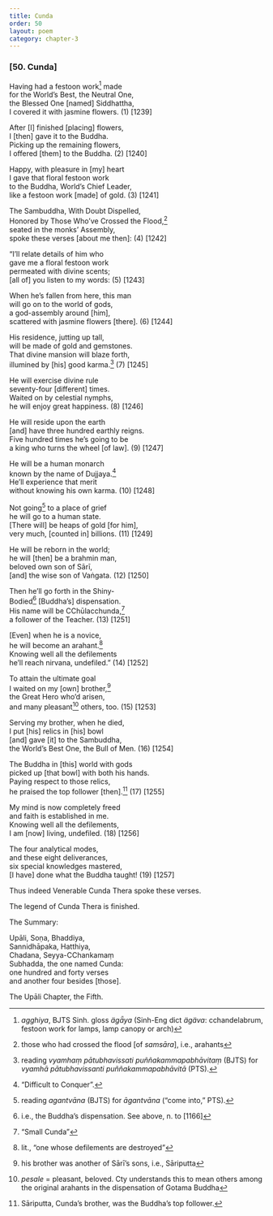 ```yaml
---
title: Cunda
order: 50
layout: poem
category: chapter-3
---
```


### \[50. Cunda\]

Having had a festoon work[^1] made  
for the World’s Best, the Neutral One,  
the Blessed One \[named\] Siddhattha,  
I covered it with jasmine flowers. (1) \[1239\]

After \[I\] finished \[placing\] flowers,  
I \[then\] gave it to the Buddha.  
Picking up the remaining flowers,  
I offered \[them\] to the Buddha. (2) \[1240\]

Happy, with pleasure in \[my\] heart  
I gave that floral festoon work  
to the Buddha, World’s Chief Leader,  
like a festoon work \[made\] of gold. (3) \[1241\]

The Sambuddha, With Doubt Dispelled,  
Honored by Those Who’ve Crossed the Flood,[^2]  
seated in the monks’ Assembly,  
spoke these verses \[about me then\]: (4) \[1242\]

“I’ll relate details of him who  
gave me a floral festoon work  
permeated with divine scents;  
\[all of\] you listen to my words: (5) \[1243\]

When he’s fallen from here, this man  
will go on to the world of gods,  
a god-assembly around \[him\],  
scattered with jasmine flowers \[there\]. (6) \[1244\]

His residence, jutting up tall,  
will be made of gold and gemstones.  
That divine mansion will blaze forth,  
illumined by \[his\] good karma.[^3] (7) \[1245\]

He will exercise divine rule  
seventy-four \[different\] times.  
Waited on by celestial nymphs,  
he will enjoy great happiness. (8) \[1246\]

He will reside upon the earth  
\[and\] have three hundred earthly reigns.  
Five hundred times he’s going to be  
a king who turns the wheel \[of law\]. (9) \[1247\]

He will be a human monarch  
known by the name of Dujjaya.[^4]  
He’ll experience that merit  
without knowing his own karma. (10) \[1248\]

Not going[^5] to a place of grief  
he will go to a human state.  
\[There will\] be heaps of gold \[for him\],  
very much, \[counted in\] billions. (11) \[1249\]

He will be reborn in the world;  
he will \[then\] be a brahmin man,  
beloved own son of Sārī,  
\[and\] the wise son of Vaṅgata. (12) \[1250\]

Then he’ll go forth in the Shiny-  
Bodied[^6] \[Buddha’s\] dispensation.  
His name will be <span class="diacritics" data-state="on">C</span><span class="no-diacritics" data-state="off">Ch</span>ūla<span class="diacritics" data-state="on">c</span><span class="no-diacritics" data-state="off">ch</span>unda,[^7]  
a follower of the Teacher. (13) \[1251\]

\[Even\] when he is a novice,  
he will become an arahant.[^8]  
Knowing well all the defilements  
he’ll reach nirvana, undefiled.” (14) \[1252\]

To attain the ultimate goal  
I waited on my \[own\] brother,[^9]  
the Great Hero who’d arisen,  
and many pleasant[^10] others, too. (15) \[1253\]

Serving my brother, when he died,  
I put \[his\] relics in \[his\] bowl  
\[and\] gave \[it\] to the Sambuddha,  
the World’s Best One, the Bull of Men. (16) \[1254\]

The Buddha in \[this\] world with gods  
picked up \[that bowl\] with both his hands.  
Paying respect to those relics,  
he praised the top follower \[then\].[^11] (17) \[1255\]

My mind is now completely freed  
and faith is established in me.  
Knowing well all the defilements,  
I am \[now\] living, undefiled. (18) \[1256\]

The four analytical modes,  
and these eight deliverances,  
six special knowledges mastered,  
\[I have\] done what the Buddha taught! (19) \[1257\]

Thus indeed Venerable Cunda Thera spoke these verses.

The legend of Cunda Thera is finished.

The Summary:

Upāli, Soṇa, Bhaddiya,  
Sannidhāpaka, Hatthiya,  
Chadana, Seyya-<span class="diacritics" data-state="on">C</span><span class="no-diacritics" data-state="off">Ch</span>ankamaṃ  
Subhadda, the one named Cunda:  
one hundred and forty verses  
and another four besides \[those\].

The Upāli Chapter, the Fifth.

[^1]: *agghiya*, BJTS Sinh. gloss *ägǟya* (Sinh-Eng dict *ägäva*: <span class="diacritics" data-state="on">c</span><span class="no-diacritics" data-state="off">ch</span>andelabrum, festoon work for lamps, lamp canopy or arch)

[^2]: those who had crossed the flood \[of *samsāra*\], i.e., arahants

[^3]: reading *vyamhaṃ pātubhavissati puññakammapabhāvitaṃ* (BJTS) for *vyamhā pātubhavissanti puññakammapabhāvitā* (PTS).

[^4]: “Difficult to Conquer”.

[^5]: reading *agantvāna* (BJTS) for *āgantvāna* (“come into,” PTS).

[^6]: i.e., the Buddha’s dispensation. See above, n. to \[1166\]

[^7]: “Small Cunda”

[^8]: lit., “one whose defilements are destroyed”

[^9]: his brother was another of Sārī’s sons, i.e., Sāriputta

[^10]: *pesale* = pleasant, beloved. Cty understands this to mean others among the original arahants in the dispensation of Gotama Buddha

[^11]: Sāriputta, Cunda’s brother, was the Buddha’s top follower.
